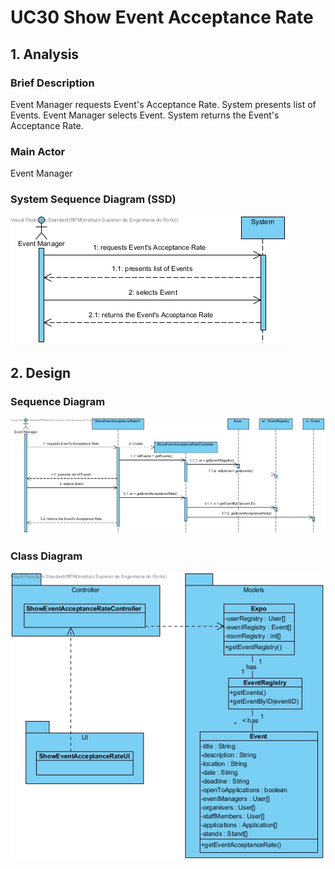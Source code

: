 # **UC30 Show Event Acceptance Rate**

## **1. Analysis**

### Brief Description

Event Manager requests Event's Acceptance Rate. System presents list of Events. Event Manager selects Event. System returns the Event's Acceptance Rate.

### Main Actor

Event Manager

### System Sequence Diagram (SSD)

![UC30-SSD.jpg](UC30-SSD.jpg)

## **2. Design**

### Sequence Diagram

![UC30-Design-Sequence.jpg](UC30-Design-Sequence.jpg)

### Class Diagram

![UC30-Design-Class.jpg](UC30-Design-Class.jpg)